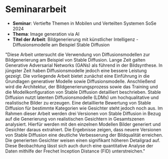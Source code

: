 # Seminararbeit

- **Seminar**: Vertiefte Themen in Mobilen und Verteilten Systemen SoSe 2024
- **Thema**: Image generation via AI
- **Titel der Arbeit**: Bildgenerierung mit künstlicher Intelligenz - Diffusionsmodelle am Beispiel Stable Diffusion

"Diese Arbeit untersucht die Verwendung von Diffusionsmodellen zur Bildgenerierung am Beispiel von Stable Diffusion. Lange Zeit galten Generative Adversarial Networks (GANs) als führend in der Bildsynthese. In jüngster Zeit haben Diffusionsmodelle jedoch eine bessere Leistung gezeigt. Die vorliegende Arbeit bietet zunächst eine Einführung in die Grundlagen generativer Modelle sowie Diffusionsmodelle. Anschließend wird die Architektur, der Bildgenerierungsprozess sowie das Training und die Modellkonfiguration von Stable Diffusion detailliert beschrieben. Stable Diffusion nutzt latenten Diffusionsmodelle (LDMs) um hochqualitative und realistische Bilder zu erzeugen. Eine detaillierte Bewertung von Stable Diffusion für bestimmte Kategorien wie Gesichter steht jedoch noch aus. Im Rahmen dieser Arbeit werden drei Versionen von Stable Diffusion in Bezug auf die Generierung von realistischen Gesichtern in Gesamtszenen analysiert. Hierfür werden mit den einzelnen Modellen Bilder generiert und Gesichter daraus extrahiert. Die Ergebnisse zeigen, dass neuere Versionen von Stable Diffusion eine deutliche Verbesserung der Bildqualität erreichen. Die generierten Gesichter weisen einen signifikant höheren Detailgrad auf. Diese Beobachtung lässt sich auch durch eine quantitative Analyse der Daten mithilfe der Frechet Inception Distance (FID) unterstreichen."
